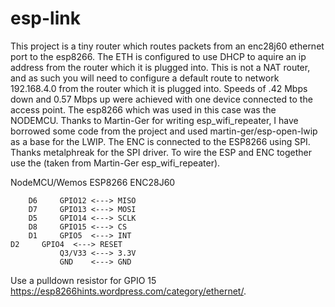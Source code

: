 # esp-link

This project is a tiny router which routes packets from an enc28j60 ethernet port to the esp8266. The ETH is configured to use DHCP to aquire an ip address from the router which it is plugged into. This is not a NAT router, and as such you will need to configure a default route to network 192.168.4.0 from the router which it is plugged into. Speeds of .42 Mbps down and 0.57 Mbps up were achieved with one device connected to the access point. The esp8266 which was used in this case was the NODEMCU. Thanks to Martin-Ger for writing esp_wifi_repeater, I have borrowed some code from the project and used martin-ger/esp-open-lwip as a base for the LWIP. The ENC is connected to the ESP8266 using SPI. Thanks metalphreak for the SPI driver. To wire the ESP and ENC together use the (taken from Martin-Ger esp_wifi_repeater). 

NodeMCU/Wemos  ESP8266      ENC28J60

        D6     GPIO12 <---> MISO
        D7     GPIO13 <---> MOSI
        D5     GPIO14 <---> SCLK
        D8     GPIO15 <---> CS
        D1     GPIO5  <---> INT
	D2     GPIO4  <---> RESET
               Q3/V33 <---> 3.3V
               GND    <---> GND
               
Use a pulldown resistor for GPIO 15 https://esp8266hints.wordpress.com/category/ethernet/.

